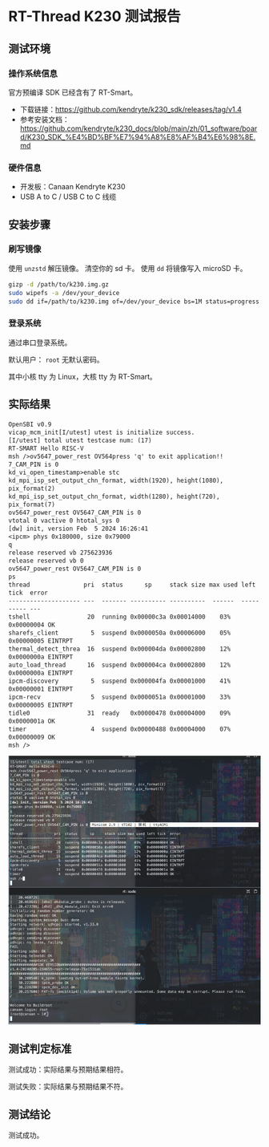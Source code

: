 # RT-Thread K230 测试报告

## 测试环境

### 操作系统信息

官方预编译 SDK 已经含有了 RT-Smart。

- 下载链接：https://github.com/kendryte/k230_sdk/releases/tag/v1.4
- 参考安装文档：https://github.com/kendryte/k230_docs/blob/main/zh/01_software/board/K230_SDK_%E4%BD%BF%E7%94%A8%E8%AF%B4%E6%98%8E.md

### 硬件信息

- 开发板：Canaan Kendryte K230
- USB A to C / USB C to C 线缆

## 安装步骤

### 刷写镜像

使用 `unzstd` 解压镜像。
清空你的 sd 卡。
使用 `dd` 将镜像写入 microSD 卡。

```bash
gizp -d /path/to/k230.img.gz
sudo wipefs -a /dev/your_device
sudo dd if=/path/to/k230.img of=/dev/your_device bs=1M status=progress
```

### 登录系统

通过串口登录系统。

默认用户： `root`
无默认密码。

其中小核 tty 为 Linux，大核 tty 为 RT-Smart。

## 实际结果

```log
OpenSBI v0.9
vicap_mcm_init[I/utest] utest is initialize success.
[I/utest] total utest testcase num: (17)
RT-SMART Hello RISC-V
msh />ov5647_power_rest OV564press 'q' to exit application!!
7_CAM_PIN is 0 
kd_vi_open_timestamp>enable stc
kd_mpi_isp_set_output_chn_format, width(1920), height(1080), pix_format(2)
kd_mpi_isp_set_output_chn_format, width(1280), height(720), pix_format(7)
ov5647_power_rest OV5647_CAM_PIN is 0 
vtotal 0 vactive 0 htotal_sys 0
[dw] init, version Feb  5 2024 16:26:41
<ipcm> phys 0x180000, size 0x79000
q
release reserved vb 275623936
release reserved vb 0
ov5647_power_rest OV5647_CAM_PIN is 0                                    
ps
thread               pri  status      sp     stack size max used left tick  error
-------------------- ---  ------- ---------- ----------  ------  ---------- ---
tshell                20  running 0x00000c3a 0x00014000    03%   0x00000004 OK
sharefs_client         5  suspend 0x0000050a 0x00006000    05%   0x00000005 EINTRPT
thermal_detect_threa  16  suspend 0x000004da 0x00002800    12%   0x0000000a EINTRPT
auto_load_thread      16  suspend 0x000004ca 0x00002800    12%   0x0000000a EINTRPT
ipcm-discovery         5  suspend 0x000004fa 0x00001000    41%   0x00000001 EINTRPT
ipcm-recv              5  suspend 0x0000051a 0x00001000    33%   0x00000005 EINTRPT
tidle0                31  ready   0x00000478 0x00004000    09%   0x0000001a OK
timer                  4  suspend 0x00000488 0x00004000    07%   0x00000009 OK
msh />

```

![img](image-1.png)

## 测试判定标准

测试成功：实际结果与预期结果相符。

测试失败：实际结果与预期结果不符。

## 测试结论

测试成功。
